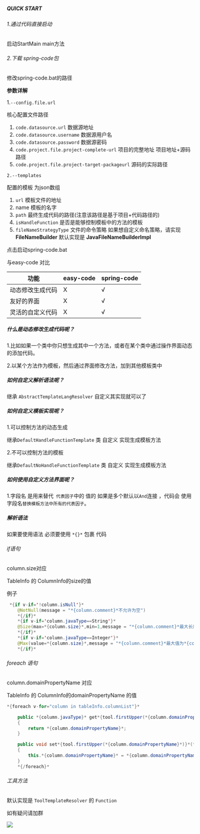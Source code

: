 ##### QUICK START

###### 1.通过代码直接启动

启动StartMain main方法

###### 2.下载 spring-code包 

修改spring-code.bat的路径

**参数详解**

1.`--config.file.url `

核心配置文件路径

1. `code.datasource.url`  数据源地址
2. `code.datasource.username` 数据源用户名
3. `code.datasource.password` 数据源密码
4. `code.project.file.project-complete-url` 项目的完整地址  项目地址+源码路径  
5. `code.project.file.project-target-packageurl`  源码的实际路径

`2.--templates`

配置的模板  为json数组

1. `url`  模板文件的地址
2. name 模板的名字
3. `path` 最终生成代码的路径(注意该路径是基于项目+代码路径的)
4. `isHandleFunction`  是否是能够控制模板中的方法的模板
5. `fileNameStrategyType` 文件的命令策略 如果想自定义命名策略，请实现**FileNameBuilder** 默认实现是 **JavaFileNameBuilderImpl** 

点击启动spring-code.bat



与easy-code 对比

| 功能             | easy-code | spring-code |
| ---------------- | --------- | ----------- |
| 动态修改生成代码 | X         | √           |
| 友好的界面       | X         | √           |
| 灵活的自定义代码 | X         | √           |

##### 什么是动态修改生成代码呢？

1.比如如果一个类中你只想生成其中一个方法，或者在某个类中通过操作界面动态的添加代码。

2.以某个方法作为模板，然后通过界面修改方法，加到其他模板类中

##### 如何自定义解析语法呢？

继承 `AbstractTemplateLangResolver`  自定义其实现就可以了

##### 如何自定义模板实现呢？

1.可以控制方法的动态生成

继承`DefaultHandleFunctionTemplate` 类 自定义 实现生成模板方法

2.不可以控制方法的模板

继承`DefaultNoHandleFunctionTemplate` 类 自定义 实现生成模板方法

##### 如何使用自定义方法界面呢？

1.字段名 是用来替代` 代表因子`中的 值的 如果是多个默认以`And`连接 ，代码会 使用字段名`替换模板方法中所有的代表因子`。

##### 解析语法

如果要使用语法 必须要使用  `*{}*` 包裹 代码

###### if语句

column.size对应

TableInfo 的 ColumnInfo的size的值

例子

```java
 *{if v-if='!column.isNull'}*
    @NotNull(message = "*{column.comment}*不允许为空")
    *{/if}*
    *{if v-if='column.javaType==String'}*
    @Size(max=*{column.size}*,min=1,message = "*{column.comment}*最大长度为*{column.size}*,至少长度为1")
    *{/if}*
    *{if v-if='column.javaType==Integer'}*
    @Max(value=*{column.size}*,message = "*{column.comment}*最大值为*{column.size}*")
    *{/if}*
```

###### foreach 语句

column.domainPropertyName 对应

TableInfo 的 ColumnInfo的domainPropertyName 的值

```java
*{foreach v-for="column in tableInfo.columnList"}*

    public *{column.javaType}* get*{tool.firstUpper(*{column.domainPropertyName}*)}*()
    {
        return *{column.domainPropertyName}*;
    }

    public void set*{tool.firstUpper(*{column.domainPropertyName}*)}*(*{column.javaType}* *{column.domainPropertyName}*)
    {
        this.*{column.domainPropertyName}* = *{column.domainPropertyName}*;
    }
    *{/foreach}*
```

######  工具方法

默认实现是 `ToolTemplateResolver` 的 `Function`



如有疑问请加群

![](https://github.com/bigbird-0101/spring-code/blob/master/quncode.png)